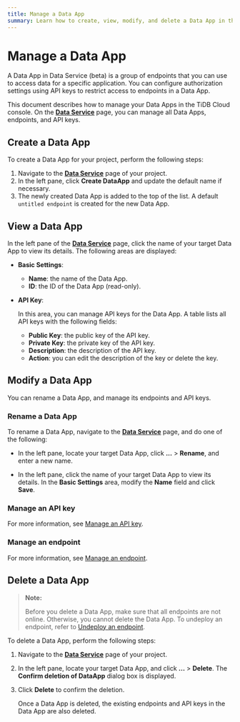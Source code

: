 ```yaml
---
title: Manage a Data App
summary: Learn how to create, view, modify, and delete a Data App in the TiDB Cloud console.
---
```


# Manage a Data App

A Data App in Data Service (beta) is a group of endpoints that you can use to access data for a specific application. You can configure authorization settings using API keys to restrict access to endpoints in a Data App.

This document describes how to manage your Data Apps in the TiDB Cloud console. On the [**Data Service**](https://tidbcloud.com/console/dataservice) page, you can manage all Data Apps, endpoints, and API keys.

## Create a Data App

To create a Data App for your project, perform the following steps:

1. Navigate to the [**Data Service**](https://tidbcloud.com/console/dataservice) page of your project.
2. In the left pane, click <MDSvgIcon name="icon-create-data-app" /> **Create DataApp** and update the default name if necessary.
3. The newly created Data App is added to the top of the list. A default `untitled endpoint` is created for the new Data App.

## View a Data App

In the left pane of the [**Data Service**](https://tidbcloud.com/console/dataservice) page, click the name of your target Data App to view its details. The following areas are displayed:

- **Basic Settings**:

    - **Name**: the name of the Data App.
    - **ID**: the ID of the Data App (read-only).

- **API Key**:

    In this area, you can manage API keys for the Data App. A table lists all API keys with the following fields:

    - **Public Key**: the public key of the API key.
    - **Private Key**: the private key of the API key.
    - **Description**: the description of the API key.
    - **Action**: you can edit the description of the key or delete the key.

## Modify a Data App

You can rename a Data App, and manage its endpoints and API keys.

### Rename a Data App

To rename a Data App, navigate to the [**Data Service**](https://tidbcloud.com/console/dataservice) page, and do one of the following:

- In the left pane, locate your target Data App, click **...** > **Rename**, and enter a new name.

- In the left pane, click the name of your target Data App to view its details. In the **Basic Settings** area, modify the **Name** field and click **Save**.

### Manage an API key

For more information, see [Manage an API key](/tidb-cloud/data-service-api-key.md).

### Manage an endpoint

For more information, see [Manage an endpoint](/tidb-cloud/data-service-manage-endpoint.md).

## Delete a Data App

> **Note:**
>
> Before you delete a Data App, make sure that all endpoints are not online. Otherwise, you cannot delete the Data App. To undeploy an endpoint, refer to [Undeploy an endpoint](/tidb-cloud/data-service-manage-endpoint.md#undeploy-an-endpoint).

To delete a Data App, perform the following steps:

1. Navigate to the [**Data Service**](https://tidbcloud.com/console/dataservice) page of your project.
2. In the left pane, locate your target Data App, and click **...** > **Delete**. The **Confirm deletion of DataApp** dialog box is displayed.
3. Click **Delete** to confirm the deletion.

    Once a Data App is deleted, the existing endpoints and API keys in the Data App are also deleted.
